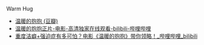 Warm Hug
- [温暖的抱抱 (豆瓣)](https://movie.douban.com/subject/34869362/)
- [温暖的抱抱正片-电影-高清独家在线观看-bilibili-哔哩哔哩](https://www.bilibili.com/bangumi/play/ep384789?theme=movie)
- [重度洁癖+强迫症有多可怕？电影《温暖的抱抱》带你领略！_哔哩哔哩_bilibili](https://www.bilibili.com/video/BV1W5411K79q/)
